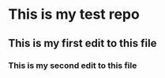 # This is my test repo
## This is my first edit to this file
### This is my second edit to this file
